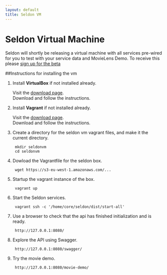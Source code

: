 ```yaml
---
layout: default
title: Seldon VM
---
```


# Seldon Virtual Machine

Seldon will shortly be releasing a virtual machine with all services pre-wired for you to test with your service data and MovieLens Demo. To receive this please [sign up for the beta](http://www.seldon.io/open-source)

##Instructions for installing the vm

1. Install **VirtualBox** if not installed already.

    Visit the [download page](https://www.virtualbox.org/wiki/Downloads).  
    Download and follow the instructions.

1. Install **Vagrant** if not installed already.

    Visit the [download page](http://www.vagrantup.com/downloads.html).  
    Download and follow the instructions.

1. Create a directory for the seldon vm vagrant files, and make it the current directory.

        mkdir seldonvm
        cd seldonvm

1. Dowload the Vagrantfile for the seldon box.

        wget https://s3-eu-west-1.amazonaws.com/...

1. Startup the vagrant instance of the box.

        vagrant up

1. Start the Seldon services.

        vagrant ssh -c '/home/core/seldon/dist/start-all'

1. Use a browser to check that the api has finished initialization and is ready.

        http://127.0.0.1:8080/

1. Explore the API using Swagger.

        http://127.0.0.1:8080/swagger/

1. Try the movie demo.

        http://127.0.0.1:8080/movie-demo/

